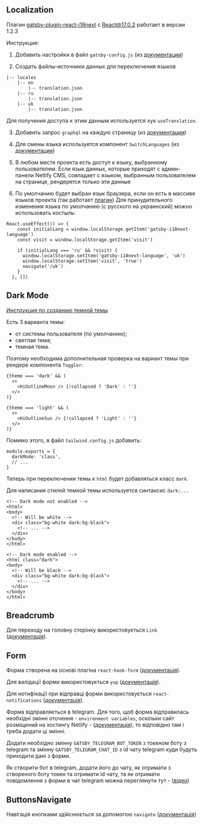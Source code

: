 ## Localization

Плагин
[gatsby-plugin-react-i18next](https://www.gatsbyjs.com/plugins/gatsby-plugin-react-i18next/?=i18next)
с React@17.0.2 работает в версии 1.2.3

Инструкция:

1. Добавить настройки в файл `gatsby-config.js` (из
   [документации](https://www.gatsbyjs.com/plugins/gatsby-plugin-react-i18next/?=i18next))

2. Создать файлы-источники данных для переключения языков

```
|-- locales
    |-- en
        |-- translation.json
    |-- ru
        |-- translation.json
    |-- uk
        |-- translation.json
```

Для получения доступа к этим данным используется хук `useTranslation`.

3. Добавить запрос `graphql` на каждую страницу (из
   [документации](https://www.gatsbyjs.com/plugins/gatsby-plugin-react-i18next/?=i18next))

4. Для смены языка используется компонент `SwitchLanguages` (из
   [документации](https://www.gatsbyjs.com/plugins/gatsby-plugin-react-i18next/?=i18next))

5. В любом месте проекта есть доступ к языку, выбранному пользователем. Если
   язык данных, которые приходят с админ-панели Netlify CMS, совпадает с языком,
   выбранным пользователем на странице, рендерятся только эти данные

6. По умолчанию будет выбран язык браузера, если он есть в массиве языков
   проекта (так работает
   [плагин](https://www.gatsbyjs.com/plugins/gatsby-plugin-react-i18next/?=i18next))
   Для принудительного изменения языка по умолчанию (с русского на украинский)
   можно использовать костыль:

```
React.useEffect(() => {
    const initialLang = window.localStorage.getItem('gatsby-i18next-language')
    const visit = window.localStorage.getItem('visit')

    if (initialLang === 'ru' && !visit) {
      window.localStorage.setItem('gatsby-i18next-language', 'uk')
      window.localStorage.setItem('visit', 'true')
      navigate('/uk')
    }
  }, [])
```

## Dark Mode

[Инструкция по созданию темной темы](https://javascript.plainenglish.io/how-to-add-dark-mode-in-a-gatsby-website-23df7289b220)

Есть 3 варианта темы:

- от системы пользователя (по умолчанию);
- светлая тема;
- темная тема.

Поэтому необходима дополнительная проверка на вариант темы при рендере
компонента `Toggler`:

```
{theme === 'dark' && (
  <>
    <HiOutlineMoon /> {!collapsed ? 'Dark' : ''}
  </>
)}

{theme === 'light' && (
  <>
    <HiOutlineSun /> {!collapsed ? 'Light' : ''}
  </>
)}
```

Помимо этого, в файл `tailwind.config.js` добавить:

```
module.exports = {
  darkMode: 'class',
  // ...
}
```

Теперь при переключении темы к `html` будет добавляться класс `dark`.

Для написания стилей темной темы используется синтаксис `dark:...`

```
<!-- Dark mode not enabled -->
<html>
<body>
  <!-- Will be white -->
  <div class="bg-white dark:bg-black">
    <!-- ... -->
  </div>
</body>
</html>

<!-- Dark mode enabled -->
<html class="dark">
<body>
  <!-- Will be black -->
  <div class="bg-white dark:bg-black">
    <!-- ... -->
  </div>
</body>
</html>
```

## Breadcrumb

Для переходу на головну сторінку використовується `Link`
([документація](https://www.gatsbyjs.com/docs/reference/built-in-components/gatsby-link/)).

## Form

Форма створена на основі плагіна `react-hook-form`
([документація](https://react-hook-form.com/)).

Для валідації форми використовується `yup`
([документація](https://www.npmjs.com/package/yup)).

Для нотифікації при відправці форми використовується `react-notifications`
([документація](https://www.npmjs.com/package/react-notifications)).

Форма відправляється в telegram. Для того, щоб форма відправилась необхідні
змінні оточення - `environment variables`, оскільки сайт розміщений на хостингу
Netlify -
([документація](https://docs.netlify.com/environment-variables/overview/#site-environment-variables)),
то відповідно там і треба додати ці змінні.

Додати необхідно змінну `GATSBY_TELEGRAM_BOT_TOKEN` з токеном боту з telegram та
змінну `GATSBY_TELEGRAM_CHAT_ID` з id чату telegram куди будуть приходити дані з
форми.

Як створити бот в telegram, додати його до чату, як отримати з створеного боту
токен та отримати id чату, та як отримати повідомлення з форми в чат telegram
можна переглянути тут -
([відео](https://www.youtube.com/watch?v=RviYQrNdDok&ab_channel=AVISTV))

## ButtonsNavigate

Навігація кнопками здійснюється за допомогою `navigate`
([документація](https://www.gatsbyjs.com/docs/reference/built-in-components/gatsby-link/#how-to-use-the-navigate-helper-function))

